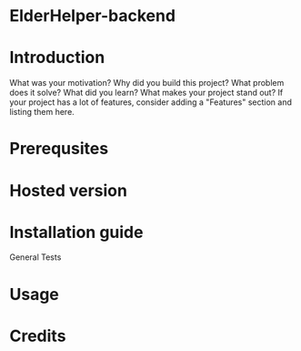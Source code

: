# ElderHelper-backend
# Introduction
  What was your motivation?
  Why did you build this project?
  What problem does it solve?
  What did you learn?
  What makes your project stand out?
  If your project has a lot of features, consider adding a "Features" section and listing them here.
# Prerequsites
  
# Hosted version
# Installation guide
  General
  Tests
# Usage
# Credits
